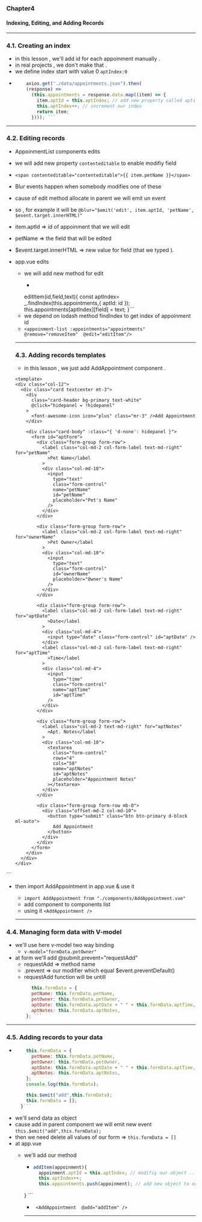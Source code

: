 ### Chapter4
#### Indexing, Editing, and Adding Records

------------------------------------------------------------
### 4.1. Creating an index
* in this lesson , we'll add id for each appoinment manually .
* in real projects , we don't make that .
* we define index start with value 0 `aptIndex:0`
* ```Javascript 
      axios.get("./data/appointments.json").then(
      (response) =>
        (this.appointments = response.data.map((item) => {
          item.aptId = this.aptIndex; // add new property called aptindex 
          this.aptIndex++; // increment our index
          return item;
        }))); ```


-----------------------------------------------------------------------------------------
### 4.2. Editing records
* AppoinmentList components edits 
 * we will add new property `contenteditable` to enable modifiy field 
  * `<span contenteditable="contenteditable">{{ item.petName }}</span> ` 
 * Blur events happen when somebody modifies one of these
 * cause of edit method allocate in parent we will emit un event 
 * so , for example it will be `@blur="$emit('edit', item.aptId, 'petName', $event.target.innerHTML)"`
  * item.aptId => id of appoinment that we will edit 
  * petName => the field that will be edited
  * $event.target.innerHTML => new value for field (that we typed ).
* app.vue edits 
  * we will add new method for edit 
     *   ```Javascript
      editItem(id,field,text){
      const aptIndex= _.findIndex(this.appointments,{
         aptId: id
      });
      this.appointments[aptIndex][field] = text;
    }```
  * we depend on lodash method findIndex to get index of appoinment id 
  *  `<appoinment-list :appointments="appointments" @remove="removeItem"  @edit="editItem"/>`


  ---------------------------------------------------------------------------------------------------------
  ### 4.3. Adding records templates
  * in this lesson , we just add AddAppointment component . 
  
  ```Vue 
  <template>
  <div class="col-12">
    <div class="card textcenter mt-3">
      <div
        class="card-header bg-primary text-white"
        @click="hidepanel = !hidepanel"
      >
        <font-awesome-icon icon="plus" class="mr-3" />Add Appointment
      </div>

      <div class="card-body" :class="{ 'd-none': hidepanel }">
        <form id="aptForm">
          <div class="form-group form-row">
            <label class="col-md-2 col-form-label text-md-right" for="petName"
              >Pet Name</label
            >
            <div class="col-md-10">
              <input
                type="text"
                class="form-control"
                name="petName"
                id="petName"
                placeholder="Pet's Name"
              />
            </div>
          </div>

          <div class="form-group form-row">
            <label class="col-md-2 col-form-label text-md-right" for="ownerName"
              >Pet Owner</label
            >
            <div class="col-md-10">
              <input
                type="text"
                class="form-control"
                id="ownerName"
                placeholder="Owner's Name"
              />
            </div>
          </div>

          <div class="form-group form-row">
            <label class="col-md-2 col-form-label text-md-right" for="aptDate"
              >Date</label
            >
            <div class="col-md-4">
              <input type="date" class="form-control" id="aptDate" />
            </div>
            <label class="col-md-2 col-form-label text-md-right" for="aptTime"
              >Time</label
            >
            <div class="col-md-4">
              <input
                type="time"
                class="form-control"
                name="aptTime"
                id="aptTime"
              />
            </div>
          </div>

          <div class="form-group form-row">
            <label class="col-md-2 text-md-right" for="aptNotes"
              >Apt. Notes</label
            >
            <div class="col-md-10">
              <textarea
                class="form-control"
                rows="4"
                cols="50"
                name="aptNotes"
                id="aptNotes"
                placeholder="Appointment Notes"
              ></textarea>
            </div>
          </div>

          <div class="form-group form-row mb-0">
            <div class="offset-md-2 col-md-10">
              <button type="submit" class="btn btn-primary d-block ml-auto">
                Add Appointment
              </button>
            </div>
          </div>
        </form>
      </div>
    </div>
  </div>
</template>
<script>
import { FontAwesomeIcon } from "@fortawesome/vue-fontawesome";
export default {
  name: "AddAppointment",
  data() {
    return {
      hidepanel: true,
    };
  },
  components: {
    FontAwesomeIcon,
  },
};
</script>
<style>
.card-header {
  cursor: pointer;
}
</style>```

* then import AddAppointment in app.vue & use it 
  * ` import AddAppointment from "./components/AddAppointment.vue" `
  * add component to components list 
  * using it ` <AddAppointment /> ` 


  ----------------------------------------------------------------------------------------
### 4.4. Managing form data with V-model
* we'll use here v-model  two way binding 
  *   ` v-model="formData.petOwner" `
* at form we'll add  @submit.prevent="requestAdd" 
  * requestAdd => method name
  * .prevent => our modifier  which equal $event.preventDefault()
  * requestAdd function will be untill 
  ```Javascript 
        this.formData = {
        petName: this.formData.petName,
        petOwner: this.formData.petOwner,
        aptDate: this.formData.aptDate + " " + this.formData.aptTime,
        aptNotes: this.formData.aptNotes,
      }; ```

-----------------------------------------------------------------------------------------------------------
### 4.5. Adding records to your data
* ```Javascript requestAdd() {
      this.formData = {
        petName: this.formData.petName,
        petOwner: this.formData.petOwner,
        aptDate: this.formData.aptDate + " " + this.formData.aptTime,
        aptNotes: this.formData.aptNotes,
      };
      console.log(this.formData);

      this.$emit("add",this.formData);
      this.formData = [];
    }```
 * we'll send data as object 
 * cause add in parent component we will emit new event  `this.$emit("add",this.formData);`
 * then we need delete all values of our form => ` this.formData = [] ` 
* at app.vue 
  * we'll add our method 
    * ```Javascript 
      addItem(appoinment){
        appoinment.aptId = this.aptIndex; // modifiy our object .. add id .. in real projects we won't do that 
        this.aptIndex++;
        this.appointments.push(appoinment); // add new object to our appointments list
    } ```
    * `  <AddAppointment  @add="addItem" /> `




    --------------------------------------------------------------------------------------------------------------------------------